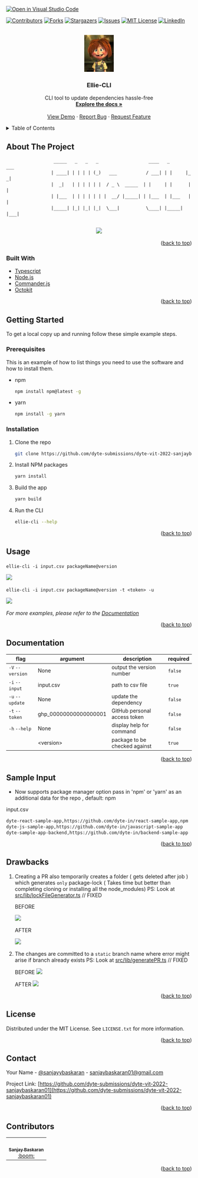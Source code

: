 [![Open in Visual Studio Code](https://classroom.github.com/assets/open-in-vscode-c66648af7eb3fe8bc4f294546bfd86ef473780cde1dea487d3c4ff354943c9ae.svg)](https://classroom.github.com/online_ide?assignment_repo_id=7988038&assignment_repo_type=AssignmentRepo)
<div id="top"></div>
<!--
*** Thanks for checking out the Best-README-Template. If you have a suggestion
*** that would make this better, please fork the repo and create a pull request
*** or simply open an issue with the tag "enhancement".
*** Don't forget to give the project a star!
*** Thanks again! Now go create something AMAZING! :D
-->



<!-- PROJECT SHIELDS -->
<!--
*** I'm using markdown "reference style" links for readability.
*** Reference links are enclosed in brackets [ ] instead of parentheses ( ).
*** See the bottom of this document for the declaration of the reference variables
*** for contributors-url, forks-url, etc. This is an optional, concise syntax you may use.
*** https://www.markdownguide.org/basic-syntax/#reference-style-links
-->
[![Contributors][contributors-shield]][contributors-url]
[![Forks][forks-shield]][forks-url]
[![Stargazers][stars-shield]][stars-url]
[![Issues][issues-shield]][issues-url]
[![MIT License][license-shield]][license-url]
[![LinkedIn][linkedin-shield]][linkedin-url]



<!-- PROJECT LOGO -->
<br />
<div align="center">
  <a href="#documentation">
    <img src="images/logo.jpg" alt="Logo" width="80" height="100">
  </a>

<h3 align="center">Ellie-CLI</h3>

  <p align="center">
    CLI tool to update dependencies hassle-free
    <br />
    <a href="#documentation"><strong>Explore the docs »</strong></a>
    <br />
    <br />
    <a href="https://github.com/dyte-submissions/dyte-vit-2022-sanjaybaskaran01">View Demo</a>
    ·
    <a href="https://github.com/dyte-submissions/dyte-vit-2022-sanjaybaskaran01/issues">Report Bug</a>
    ·
    <a href="https://github.com/dyte-submissions/dyte-vit-2022-sanjaybaskaran01/issues">Request Feature</a>
  </p>
</div>



<!-- TABLE OF CONTENTS -->
<details>
  <summary>Table of Contents</summary>
  <ol>
    <li>
      <a href="#about-the-project">About The Project</a>
      <ul>
        <li><a href="#built-with">Built With</a></li>
      </ul>
    </li>
    <li>
      <a href="#getting-started">Getting Started</a>
      <ul>
        <li><a href="#prerequisites">Prerequisites</a></li>
        <li><a href="#installation">Installation</a></li>
      </ul>
    </li>
    <li><a href="#usage">Usage</a></li>
    <li><a href="#documentation">Documentation</a></li>
    <li><a href="#drawbacks">Drawbacks</a></li>
    <li><a href="#license">License</a></li>
    <li><a href="#contact">Contact</a></li>
    <li><a href="#contributor">Contributors</a></li>
  </ol>
</details>



<!-- ABOUT THE PROJECT -->
## About The Project


```
                  _____   _   _   _                   ____   _       ___ 
                 | ____| | | | | (_)   ___           / ___| | |     |_ _|
                 |  _|   | | | | | |  / _ \  _____  | |     | |      | | 
                 | |___  | | | | | | |  __/ |_____| | |___  | |___   | | 
                 |_____| |_| |_| |_|  \___|          \____| |_____| |___|
                                                                         
```
<div align="center">
  <img src="https://i.imgur.com/DrpJYzY.png">
</div>

<p align="right">(<a href="#top">back to top</a>)</p>



### Built With

* [Typescript](https://www.typescriptlang.org/)
* [Node.js](https://nodejs.org/en/)
* [Commander.js](https://github.com/tj/commander.js)
* [Octokit](https://octokit.github.io/rest.js/v18/)

<p align="right">(<a href="#top">back to top</a>)</p>



<!-- GETTING STARTED -->
## Getting Started


To get a local copy up and running follow these simple example steps.

### Prerequisites

This is an example of how to list things you need to use the software and how to install them.
* npm
  ```sh
  npm install npm@latest -g
  ```

* yarn
  ```sh
  npm install -g yarn
  ```

### Installation

1. Clone the repo
   ```sh
   git clone https://github.com/dyte-submissions/dyte-vit-2022-sanjaybaskaran01.git
   ```
2. Install NPM packages
   ```sh
   yarn install
   ```
3. Build the app 
   ```sh
   yarn build
   ```
4. Run the CLI
   ```sh
   ellie-cli --help
   ```

<p align="right">(<a href="#top">back to top</a>)</p>



<!-- USAGE EXAMPLES -->
## Usage

`ellie-cli -i input.csv packageName@version`

<img src="https://i.imgur.com/kt3saCh.png">

<br>

`ellie-cli -i input.csv packageName@version -t <token> -u`

<img src="https://i.imgur.com/hH0JwYk.png">

_For more examples, please refer to the [Documentation](#documentation)_

<p align="right">(<a href="#top">back to top</a>)</p>

## Documentation


| flag  | argument | description | required |
| ------------- | ------------- | ------------- | ------------- |
| `-V` `--version` | None | output the version number | `false` |
| `-i` `--input`  | input.csv | path to csv file  | `true` |
| `-u` `--update`  | None | update the dependency | `false` |
| `-t` `--token` | ghp_00000000000000001 | GitHub personal access token | `false` |
| `-h` `--help` | None | display help for command | `false` |
|  | \<version\> | package to be checked against | `true` |



<p align="right">(<a href="#top">back to top</a>)</p>

## Sample Input 

* Now supports package manager option pass in 'npm' or 'yarn' as an additional data for the repo , default: npm

input.csv

```csv
dyte-react-sample-app,https://github.com/dyte-in/react-sample-app,npm
dyte-js-sample-app,https://github.com/dyte-in/javascript-sample-app
dyte-sample-app-backend,https://github.com/dyte-in/backend-sample-app

```

<p align="right">(<a href="#top">back to top</a>)</p>

<!-- ROADMAP -->
## Drawbacks

1. Creating a PR also temporarily creates a folder ( gets deleted after job ) which generates `only` package-lock ( Takes time but better than completing cloning or installing all the node_modules) PS: Look at [src/lib/lockFileGenerator.ts](src/lib/lockFileGenerator.ts) // FIXED
  
    BEFORE

   <img src= "https://i.imgur.com/QB9XRM8.png">
   
   AFTER

   <img src= "https://i.imgur.com/xnIXV4i.png">

2. The changes are committed to a `static` branch name where error might arise if branch already exists PS: Look at [src/lib/generatePR.ts](./src/lib/generatePR.ts#16) // FIXED
   
   BEFORE
   <img src="https://i.imgur.com/XKXeD59.png">

   AFTER
   <img src="https://i.imgur.com/euXsdZr.png">

<p align="right">(<a href="#top">back to top</a>)</p>

<!-- LICENSE -->
## License

Distributed under the MIT License. See `LICENSE.txt` for more information.

<p align="right">(<a href="#top">back to top</a>)</p>



<!-- CONTACT -->
## Contact

Your Name - [@sanjayybaskaran](https://twitter.com/sanjayybaskaran) - sanjaybaskaran01@gmail.com

Project Link: [https://github.com/dyte-submissions/dyte-vit-2022-sanjaybaskaran01](https://github.com/dyte-submissions/dyte-vit-2022-sanjaybaskaran01)

<p align="right">(<a href="#top">back to top</a>)</p>



<!-- CONTRIBUTOR -->
## Contributors


<table>
  <tr>
    <td align="center"><a href="https://github.com/sanjaybaskaran01"><img src="https://avatars.githubusercontent.com/u/72266283?v=4" width="100px;" alt=""/><br /><sub><b>Sanjay Baskaran</b></sub></a><br /><a href="mailto:sanjaybaskaran01@gmail.com?subject=SSdtIHZlcnkgYm9yZWQganVzIHRha2UgbWU=" target="_blank" title="Code">:boom:</a> 
  </tr>
</table>

<p align="right">(<a href="#top">back to top</a>)</p>



<!-- MARKDOWN LINKS & IMAGES -->
<!-- https://www.markdownguide.org/basic-syntax/#reference-style-links -->
[contributors-shield]: https://img.shields.io/github/contributors/dyte-submissions/dyte-vit-2022-sanjaybaskaran01.svg?style=for-the-badge
[contributors-url]: https://github.com/dyte-submissions/dyte-vit-2022-sanjaybaskaran01/graphs/contributors
[forks-shield]: https://img.shields.io/github/forks/dyte-submissions/dyte-vit-2022-sanjaybaskaran01.svg?style=for-the-badge
[forks-url]: https://github.com/dyte-submissions/dyte-vit-2022-sanjaybaskaran01/network/members
[stars-shield]: https://img.shields.io/github/stars/dyte-submissions/dyte-vit-2022-sanjaybaskaran01.svg?style=for-the-badge
[stars-url]: https://github.com/dyte-submissions/dyte-vit-2022-sanjaybaskaran01/stargazers
[issues-shield]: https://img.shields.io/github/issues/dyte-submissions/dyte-vit-2022-sanjaybaskaran01.svg?style=for-the-badge
[issues-url]: https://github.com/dyte-submissions/dyte-vit-2022-sanjaybaskaran01/issues
[license-shield]: https://img.shields.io/github/license/dyte-submissions/dyte-vit-2022-sanjaybaskaran01.svg?style=for-the-badge
[license-url]: https://github.com/dyte-submissions/dyte-vit-2022-sanjaybaskaran01/blob/main/LICENSE.txt
[linkedin-shield]: https://img.shields.io/badge/-LinkedIn-black.svg?style=for-the-badge&logo=linkedin&colorB=555
[linkedin-url]: https://linkedin.com/in/sanjaybaskaran
[product-screenshot]: https://i.imgur.com/zurdKvq.png
